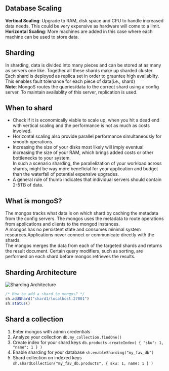 ## Database Scaling
<b>Vertical Scaling</b>: Upgrade to RAM, disk space and CPU to handle increased data needs. This could be very expensive as hardware will come to a limit. <br>
<b>Horizontal Scaling</b>: More machines are added in this case where each machine can be used to store data.

## Sharding
In sharding, data is divided into many pieces and can be stored at as many as servers one like. Together all these shards make up sharded cluster. <br>
Each shard is deployed as replica set in order to grauntee high availablity. This enables fault tolenance for each piece of data(i.e., shard)<br>
<b>Note</b>: MongoS routes the queries/data to the correct shard using a config server. To maintain availablity of this server, replication is used. 

## When to shard
- Check if it is economically viable to scale up, when you hit a dead end with vertical scaling and the performance is not as much as costs involved.  
- Horizontal scaling also provide parallel performance simultaneously for smooth operations.
- Increasing the size of your disks most likely will imply eventual increasing the size of your RAM, which brings added costs or other bottlenecks to your system.<br>In such a scenario sharding, the parallelization of your workload across shards, might be way more beneficial for your application and budget than the waterfall of potential expensive upgrades.<br>
- A general rule of thumb indicates that individual servers should contain 2-5TB of data.

## What is mongoS?
The mongos tracks what data is on which shard by caching the metadata from the config servers. The mongos uses the metadata to route operations from applications and clients to the mongod instances. <br>
A mongos has no persistent state and consumes minimal system resources.Applications never connect or communicate directly with the shards.<br>
The mongos merges the data from each of the targeted shards and returns the result document. Certain query modifiers, such as sorting, are performed on each shard before mongos retrieves the results.

## Sharding Architecture
![Sharding Architecture](https://docs.mongodb.com/manual/images/sharded-cluster-production-architecture.bakedsvg.svg)

```js
/* How to add a shard to mongos? */
sh.addShard("shard1/localhost:27001")
sh.status()
```
## Shard a collection
1. Enter mongos with admin credentials
2. Analyze your collection ``` db.my_collection.findOne() ```
3. Create index for your shard keys ``` db.products.createIndex( { "sku": 1, "name": 1 } ) ```
4. Enable sharding for your database ``` sh.enableSharding("my_fav_db") ```
5. Shard collection on indexed keys ``` sh.shardCollection("my_fav_db.products", { sku: 1, name: 1 } ) ```
